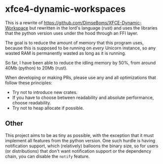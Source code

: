 # xfce4-dynamic-workspaces

This is a rewrite of https://github.com/DimseBoms/XFCE-Dynamic-Workspace but rewritten in the lord's language (rust) and uses the libraries that the python version uses under the hood through an FFI layer.

The goal is to reduce the amount of memory that this program uses, because this is supposed to be running on *every* Unicorn instance, so any wasted RAM is permanently wasted as long as it is running.

So far, I have been able to reduce the idling memory by 50%, from around 40Mb (python) to 20Mb (rust).

When developing or making PRs, please use any and all optimizations that follow these principles:

* Try not to introduce new crates.
* If you have to choose between readability and absolute performance, choose readability.
* Try not to heap allocate if possible.

## Other

This project aims to be as tiny as possible, with the exception that it must implement all features from the python version. One such hurdle is having notification support, which (relatively) balloons the binary size, so for users (or distributions) that don't want notification support or the dependency chain, you can disable the `notify` feature.

